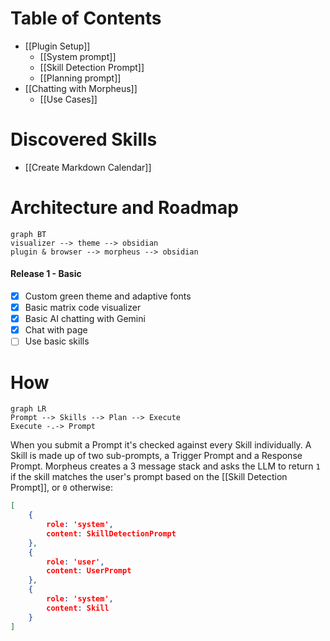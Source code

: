 # Table of Contents

- [[Plugin Setup]]
	- [[System prompt]]
	- [[Skill Detection Prompt]]
	- [[Planning prompt]]
- [[Chatting with Morpheus]]
	- [[Use Cases]]

# Discovered Skills

- [[Create Markdown Calendar]]
 
# Architecture and Roadmap

```mermaid
graph BT
visualizer --> theme --> obsidian
plugin & browser --> morpheus --> obsidian
```
#### Release 1 - Basic
  - [x] Custom green theme and adaptive fonts
  - [x] Basic matrix code visualizer
  - [x] Basic AI chatting with Gemini
  - [x] Chat with page
  - [ ] Use basic skills

# How

```mermaid
graph LR
Prompt --> Skills --> Plan --> Execute
Execute -.-> Prompt
```
When you submit a Prompt it's checked against every Skill individually. A Skill is made up of two sub-prompts, a Trigger Prompt and a Response Prompt. Morpheus creates a 3 message stack and asks the LLM to return `1` if the skill matches the user's prompt based on the [[Skill Detection Prompt]], or `0` otherwise:

```json
[
	{
		role: 'system',
		content: SkillDetectionPrompt
	},
	{
		role: 'user',
		content: UserPrompt
	},
	{
		role: 'system',
		content: Skill
	}
]
```